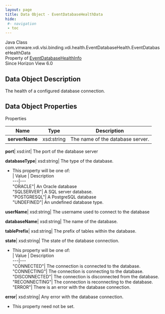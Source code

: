 ```yaml
---
layout: page
title: Data Object - EventDatabaseHealthData
hide:
 #- navigation
 - toc
---
```






Java Class
    com.vmware.vdi.vlsi.binding.vdi.health.EventDatabaseHealth.EventDatabaseHealthData  
Property of
     [EventDatabaseHealthInfo](vdi.health.EventDatabaseHealth.EventDatabaseHealthInfo.md#field_detail)  
Since 
    Horizon View 6.0

## Data Object Description 

The health of a configured database connection. 

## Data Object Properties

Properties

Name |  Type |  Description   
---|---|---  
**serverName**|  xsd:string|  The name of the database server.   
  
**port**|  xsd:int|  The port of the database server   
  
**databaseType**|  xsd:string|  The type of the database.   


  * This property will be one of:  
|  Value |  Description   
---|---  
"ORACLE"| An Oracle database  
"SQLSERVER"| A SQL server database.  
"POSTGRESQL"| A PostgreSQL database  
"UNDEFINED"| An undefined database type.  

  
**userName**|  xsd:string|  The username used to connect to the database   
  
**databaseName**|  xsd:string|  The name of the database.   
  
**tablePrefix**|  xsd:string|  The prefix of tables within the database.   
  
**state**|  xsd:string|  The state of the database connection.   


  * This property will be one of:  
|  Value |  Description   
---|---  
"CONNECTED"| The connection is connected to the database.  
"CONNECTING"| The connection is connecting to the database.  
"DISCONNECTED"| The connection is disconnected from the database.  
"RECONNECTING"| The connection is reconnecting to the database.  
"ERROR"| There is an error with the database connection.  

  
**error**|  xsd:string|  Any error with the database connection.   


* This property need not be set.

  
  
  
 
  
  

